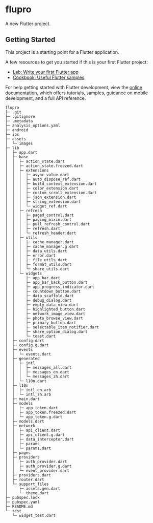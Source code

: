 # flupro

A new Flutter project.

## Getting Started

This project is a starting point for a Flutter application.

A few resources to get you started if this is your first Flutter project:

- [Lab: Write your first Flutter app](https://docs.flutter.dev/get-started/codelab)
- [Cookbook: Useful Flutter samples](https://docs.flutter.dev/cookbook)

For help getting started with Flutter development, view the
[online documentation](https://docs.flutter.dev/), which offers tutorials,
samples, guidance on mobile development, and a full API reference.

```
flupro
├─ .git
├─ .gitignore
├─ .metadata
├─ analysis_options.yaml
├─ android
├─ ios
├─ assets
│  └─ images
├─ lib
│  ├─ app.dart
│  ├─ base
│  │  ├─ action_state.dart
│  │  ├─ action_state.freezed.dart
│  │  ├─ extensions
│  │  │  ├─ async_value.dart
│  │  │  ├─ auto_dispose_ref.dart
│  │  │  ├─ build_context_extension.dart
│  │  │  ├─ color_extension.dart
│  │  │  ├─ custom_scroll_extension.dart
│  │  │  ├─ json_extension.dart
│  │  │  ├─ string_extension.dart
│  │  │  └─ widget_ref.dart
│  │  ├─ refresh
│  │  │  ├─ paged_control.dart
│  │  │  ├─ paging_mixin.dart
│  │  │  ├─ pull_refresh_control.dart
│  │  │  ├─ refresh.dart
│  │  │  └─ refresh_header.dart
│  │  ├─ utils
│  │  │  ├─ cache_manager.dart
│  │  │  ├─ cache_manager.g.dart
│  │  │  ├─ data_utils.dart
│  │  │  ├─ error.dart
│  │  │  ├─ file_utils.dart
│  │  │  ├─ format_utils.dart
│  │  │  └─ share_utils.dart
│  │  └─ widgets
│  │     ├─ app_bar.dart
│  │     ├─ app_bar_back_button.dart
│  │     ├─ app_progress_indicator.dart
│  │     ├─ countdown_button.dart
│  │     ├─ data_scaffold.dart
│  │     ├─ debug_dialog.dart
│  │     ├─ empty_data_view.dart
│  │     ├─ highlighted_button.dart
│  │     ├─ network_image_view.dart
│  │     ├─ photo_browse_view.dart
│  │     ├─ primary_button.dart
│  │     ├─ selectable_item_notifier.dart
│  │     ├─ share_option_dialog.dart
│  │     └─ toast.dart
│  ├─ config.dart
│  ├─ config.g.dart
│  ├─ events
│  │  └─ events.dart
│  ├─ generated
│  │  ├─ intl
│  │  │  ├─ messages_all.dart
│  │  │  ├─ messages_en.dart
│  │  │  └─ messages_zh.dart
│  │  └─ l10n.dart
│  ├─ l10n
│  │  ├─ intl_en.arb
│  │  └─ intl_zh.arb
│  ├─ main.dart
│  ├─ models
│  │  ├─ app_token.dart
│  │  ├─ app_token.freezed.dart
│  │  └─ app_token.g.dart
│  ├─ models.dart
│  ├─ network
│  │  ├─ api_client.dart
│  │  ├─ api_client.g.dart
│  │  ├─ data_interceptor.dart
│  │  ├─ params
│  │  └─ params.dart
│  ├─ pages
│  ├─ providers
│  │  ├─ auth_provider.dart
│  │  ├─ auth_provider.g.dart
│  │  └─ event_provider.dart
│  ├─ providers.dart
│  ├─ router.dart
│  └─ support_files
│     ├─ assets.gen.dart
│     └─ theme.dart
├─ pubspec.lock
├─ pubspec.yaml
├─ README.md
└─ test
   └─ widget_test.dart

```